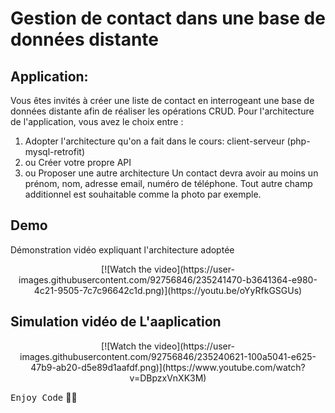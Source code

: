 # Gestion de contact dans une base de données distante

## Application:
Vous êtes invités à créer une liste de contact en interrogeant une base de données distante afin de réaliser les opérations CRUD. Pour l'architecture de l'application, vous avez le choix entre :
  1. Adopter l'architecture qu'on a fait dans le cours: client-serveur (php-mysql-retrofit) 
  2. ou Créer votre propre API
  3. ou Proposer une autre architecture
   Un contact devra avoir au moins un prénom, nom, adresse email, numéro de téléphone. Tout autre champ additionnel est souhaitable comme la photo par exemple.

## Demo
Démonstration vidéo expliquant l'architecture adoptée
<div align="center"> 
[![Watch the video](https://user-images.githubusercontent.com/92756846/235241470-b3641364-e980-4c21-9505-7c7c96642c1d.png)](https://youtu.be/oYyRfkGSGUs)
</div>

## Simulation vidéo de L'aaplication
 <div align="center"> 
[![Watch the video](https://user-images.githubusercontent.com/92756846/235240621-100a5041-e625-47b9-ab20-d5e89d1aafdf.png)](https://www.youtube.com/watch?v=DBpzxVnXK3M)
</div>

<kbd>Enjoy Code</kbd> 👨‍💻
